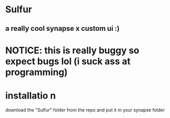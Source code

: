 # Sulfur
## a really cool synapse x custom ui :)



# NOTICE: this is really buggy so expect bugs lol (i suck ass at programming)



# installatio n
download the "Sulfur" folder from the repo
and put it in your synapse folder
